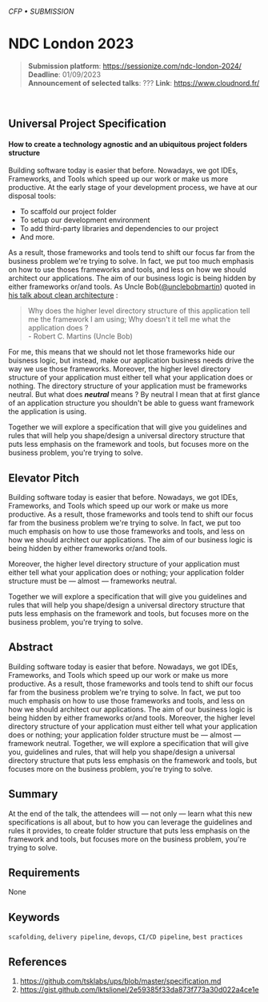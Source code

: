 ###### CFP • SUBMISSION
# NDC London 2023


> **Submission platform**: https://sessionize.com/ndc-london-2024/<br>
> **Deadline**: 01/09/2023<br>
> **Announcement of selected talks**: ???
> **Link**: https://www.cloudnord.fr/

<br>

## Universal Project Specification
#### How to create a technology agnostic and an ubiquitous project folders structure

Building software today is easier that before. Nowadays, we got IDEs, Frameworks, and Tools which speed up our work or make us more productive. At the early stage of your development process, we have at our disposal tools: 

* To scaffold our project folder
* To setup our development environment 
* To add third-party libraries and dependencies to our project
* And more.

As a result, those frameworks and tools tend to shift our focus far from the business problem we're trying to solve. In fact, we put too much emphasis on how to use thoses frameworks and tools, and less on how we should architect our applications. The aim of our business logic is being hidden by either frameworks or/and tools. As Uncle Bob([@unclebobmartin](https://twitter.com/unclebobmartin)) quoted in [his talk about clean architecture](https://youtu.be/o_TH-Y78tt4?t=10m42s) : 

  > Why does the higher level directory structure of this application tell me the framework I am using; Why doesn't it tell me what the application does ? <br>- Robert C. Martins (Uncle Bob)

For me, this means that we should not let those frameworks hide our buisness logic, but instead, make our application business needs drive the way we use those frameworks. Moreover, the higher level directory structure of your application must either tell what your application does or nothing. The directory structure of your application must be frameworks neutral. But what does ***neutral*** means ? By neutral I mean that at first glance of an application structure you shouldn't be able to guess want framework the application is using. 

Together we will explore a specification that will give you guidelines and rules that will help you shape/design a universal directory structure that puts less emphasis on the framework and tools, but focuses more on the business problem, you're trying to solve.


## Elevator Pitch 

Building software today is easier that before. Nowadays, we got IDEs, Frameworks, and Tools which speed up our work or make us more productive. As a result, those frameworks and tools tend to shift our focus far from the business problem we're trying to solve. In fact, we put too much emphasis on how to use those frameworks and tools, and less on how we should architect our applications. The aim of our business logic is being hidden by either frameworks or/and tools.

Moreover, the higher level directory structure of your application must either tell what your application does or nothing; your application folder structure must be — almost — frameworks neutral.

Together we will explore a specification that will give you guidelines and rules that will help you shape/design a universal directory structure that puts less emphasis on the framework and tools, but focuses more on the business problem, you're trying to solve.


## Abstract

Building software today is easier that before. Nowadays, we got IDEs, Frameworks, and Tools which speed up our work or make us more productive. As a result, those frameworks and tools tend to shift our focus far from the business problem we're trying to solve. In fact, we put too much emphasis on how to use those frameworks and tools, and less on how we should architect our applications. The aim of our business logic is being hidden by either frameworks or/and tools. Moreover, the higher level directory structure of your application must either tell what your application does or nothing; your application folder structure must be — almost — framework neutral. Together, we will explore a specification that will give you, guidelines and rules, that will help you shape/design a universal directory structure that puts less emphasis on the framework and tools, but focuses more on the business problem, you're trying to solve.


## Summary

At the end of the talk, the attendees will — not only — learn what this new specifications is all about, but to how you can leverage the guidelines and rules it provides, to create folder structure that puts less emphasis on the framework and tools, but focuses more on the business problem, you're trying to solve.



## Requirements

None

## Keywords

`scafolding`, `delivery pipeline`, `devops`, `CI/CD pipeline`, `best practices`

## References

1. https://github.com/tsklabs/ups/blob/master/specification.md
2. https://gist.github.com/lktslionel/2e59385f33da873f773a30d022a4ce1e
